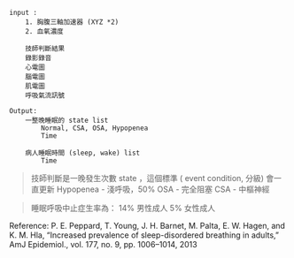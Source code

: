 ```
input : 
	1. 胸腹三軸加速器 (XYZ *2)
	2. 血氧濃度
		
	技師判斷結果
	錄影錄音
	心電圖
	腦電圖
	肌電圖
	呼吸氣流訊號

Output: 
	一整晚睡眠的 state list
		Normal, CSA, OSA, Hypopenea
		Time

	病人睡眠時間 (sleep, wake) list
		Time
```
> 技師判斷是一晚發生次數 state ，這個標準 ( event condition, 分級) 會一直更新
> Hypopenea - 淺呼吸，50%
> OSA - 完全阻塞
> CSA - 中樞神經

>睡眠呼吸中止症生率為： 14% 男性成人 5% 女性成人

Reference: P. E. Peppard, T. Young, J. H. Barnet, M. Palta, E. W. Hagen, and K. M. Hla, “Increased prevalence of sleep-disordered breathing in adults,” AmJ Epidemiol., vol. 177, no. 9, pp. 1006–1014, 2013